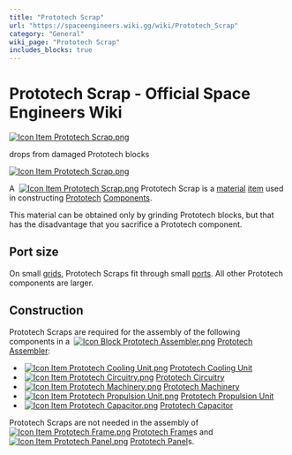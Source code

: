 ```yaml
---
title: "Prototech Scrap"
url: "https://spaceengineers.wiki.gg/wiki/Prototech_Scrap"
category: "General"
wiki_page: "Prototech Scrap"
includes_blocks: true
---
```


# Prototech Scrap - Official Space Engineers Wiki

[![Icon Item Prototech Scrap.png](https://spaceengineers.wiki.gg/images/thumb/0/09/Icon_Item_Prototech_Scrap.png/100px-Icon_Item_Prototech_Scrap.png?d7a28d)](https://spaceengineers.wiki.gg/wiki/File:Icon_Item_Prototech_Scrap.png)

drops from damaged Prototech blocks

[![Icon Item Prototech Scrap.png](https://spaceengineers.wiki.gg/images/0/09/Icon_Item_Prototech_Scrap.png?d7a28d)](https://spaceengineers.wiki.gg/wiki/File:Icon_Item_Prototech_Scrap.png)

A  [![Icon Item Prototech Scrap.png](https://spaceengineers.wiki.gg/images/thumb/0/09/Icon_Item_Prototech_Scrap.png/21px-Icon_Item_Prototech_Scrap.png?d7a28d)](https://spaceengineers.wiki.gg/wiki/Prototech_Scrap "Prototech Scrap") Prototech Scrap is a [material](https://spaceengineers.wiki.gg/wiki/Material "Material") [item](https://spaceengineers.wiki.gg/wiki/Item "Item") used in constructing [Prototech](https://spaceengineers.wiki.gg/wiki/Prototech "Prototech") [Components](https://spaceengineers.wiki.gg/wiki/Component "Component").

This material can be obtained only by grinding Prototech blocks, but that has the disadvantage that you sacrifice a Prototech component.

## Port size

On small [grids](https://spaceengineers.wiki.gg/wiki/Grid "Grid"), Prototech Scraps fit through small [ports](https://spaceengineers.wiki.gg/wiki/Port "Port"). All other Prototech components are larger.

## Construction

Prototech Scraps are required for the assembly of the following components in a  [![Icon Block Prototech Assembler.png](https://spaceengineers.wiki.gg/images/thumb/3/3a/Icon_Block_Prototech_Assembler.png/21px-Icon_Block_Prototech_Assembler.png?1b6f74)](https://spaceengineers.wiki.gg/wiki/Prototech_Assembler "Prototech Assembler") [Prototech Assembler](https://spaceengineers.wiki.gg/wiki/Prototech_Assembler "Prototech Assembler"):

*    [![Icon Item Prototech Cooling Unit.png](https://spaceengineers.wiki.gg/images/thumb/e/ea/Icon_Item_Prototech_Cooling_Unit.png/21px-Icon_Item_Prototech_Cooling_Unit.png?d0b542)](https://spaceengineers.wiki.gg/wiki/Prototech_Cooling_Unit "Prototech Cooling Unit") [Prototech Cooling Unit](https://spaceengineers.wiki.gg/wiki/Prototech_Cooling_Unit "Prototech Cooling Unit")
*    [![Icon Item Prototech Circuitry.png](https://spaceengineers.wiki.gg/images/thumb/f/ff/Icon_Item_Prototech_Circuitry.png/21px-Icon_Item_Prototech_Circuitry.png?ffd865)](https://spaceengineers.wiki.gg/wiki/Prototech_Circuitry "Prototech Circuitry") [Prototech Circuitry](https://spaceengineers.wiki.gg/wiki/Prototech_Circuitry "Prototech Circuitry")
*    [![Icon Item Prototech Machinery.png](https://spaceengineers.wiki.gg/images/thumb/c/c8/Icon_Item_Prototech_Machinery.png/21px-Icon_Item_Prototech_Machinery.png?2c72d9)](https://spaceengineers.wiki.gg/wiki/Prototech_Machinery "Prototech Machinery") [Prototech Machinery](https://spaceengineers.wiki.gg/wiki/Prototech_Machinery "Prototech Machinery")
*    [![Icon Item Prototech Propulsion Unit.png](https://spaceengineers.wiki.gg/images/thumb/6/65/Icon_Item_Prototech_Propulsion_Unit.png/21px-Icon_Item_Prototech_Propulsion_Unit.png?c9c91f)](https://spaceengineers.wiki.gg/wiki/Prototech_Propulsion_Unit "Prototech Propulsion Unit") [Prototech Propulsion Unit](https://spaceengineers.wiki.gg/wiki/Prototech_Propulsion_Unit "Prototech Propulsion Unit")
*    [![Icon Item Prototech Capacitor.png](https://spaceengineers.wiki.gg/images/thumb/6/68/Icon_Item_Prototech_Capacitor.png/21px-Icon_Item_Prototech_Capacitor.png?6bb4ed)](https://spaceengineers.wiki.gg/wiki/Prototech_Capacitor "Prototech Capacitor") [Prototech Capacitor](https://spaceengineers.wiki.gg/wiki/Prototech_Capacitor "Prototech Capacitor")

Prototech Scraps are not needed in the assembly of  [![Icon Item Prototech Frame.png](https://spaceengineers.wiki.gg/images/thumb/c/c1/Icon_Item_Prototech_Frame.png/21px-Icon_Item_Prototech_Frame.png?3cac18)](https://spaceengineers.wiki.gg/wiki/Prototech_Frame "Prototech Frame") [Prototech Frame](https://spaceengineers.wiki.gg/wiki/Prototech_Frame "Prototech Frame")s and  [![Icon Item Prototech Panel.png](https://spaceengineers.wiki.gg/images/thumb/7/78/Icon_Item_Prototech_Panel.png/21px-Icon_Item_Prototech_Panel.png?f14e17)](https://spaceengineers.wiki.gg/wiki/Prototech_Panel "Prototech Panel") [Prototech Panel](https://spaceengineers.wiki.gg/wiki/Prototech_Panel "Prototech Panel")s.